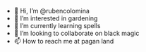 - 👋 Hi, I’m @rubencolomina
- 👀 I’m interested in gardening
- 🌱 I’m currently learning spells
- 💞️ I’m looking to collaborate on black magic
- 📫 How to reach me at pagan land

<!---
rubencolomina/rubencolomina is a ✨ special ✨ repository because its `README.md` (this file) appears on your GitHub profile.
You can click the Preview link to take a look at your changes.
--->
